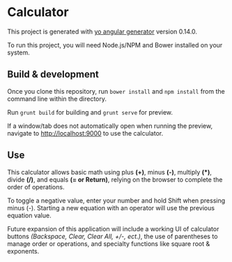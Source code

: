 # Calculator

This project is generated with [yo angular generator](https://github.com/yeoman/generator-angular)
version 0.14.0.

To run this project, you will need Node.js/NPM and Bower installed on your system.

## Build & development

Once you clone this repository, run `bower install` and `npm install` from the command line within the directory.

Run `grunt build` for building and `grunt serve` for preview.

If a window/tab does not automatically open when running the preview, navigate to [http://localhost:9000](http://localhost:9000) to use the calculator.

## Use

This calculator allows basic math using plus **(+)**, minus **(-)**, multiply **(*)**, divide **(/)**, and equals **(= or Return)**, relying on the browser to complete the order of operations.

To toggle a negative value, enter your number and hold Shift when pressing minus (-). Starting a new equation with an operator will use the previous equation value.

Future expansion of this application will include a working UI of calculator buttons *(Backspace, Clear, Clear All, +/-, ect.)*, the use of parentheses to manage order or operations, and specialty functions like square root & exponents.
